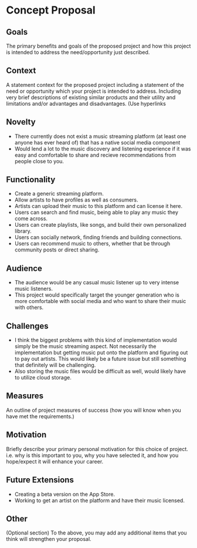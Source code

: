 # Concept Proposal

## Goals


The primary benefits and goals of the proposed project and how this project is intended to address the need/opportunity just described.

## Context
A statement context for the proposed project including a statement of the need or opportunity which your project is intended to address. Including very brief descriptions of existing similar products and their utility and limitations and/or advantages and disadvantages. (Use hyperlinks

## Novelty
- There currently does not exist a music streaming platform (at least one anyone has ever heard of) that has a native social media component
- Would lend a lot to the music discovery and listening experience if it was easy and comfortable to share and recieve recommendations from people close to you.

## Functionality
- Create a generic streaming platform.
- Allow artists to have profiles as well as consumers.
- Artists can upload their music to this platform and can license it here.
- Users can search and find music, being able to play any music they come across.
- Users can create playlists, like songs, and build their own personalized library.
- Users can socially network, finding friends and building connections.
- Users can recommend music to others, whether that be through community posts or direct sharing.
  
## Audience
- The audience would be any casual music listener up to very intense music listeners.
- This project would specifically target the younger generation who is more comfortable with social media and who want to share their music with others.

## Challenges
- I think the biggest problems with this kind of implementation would simply be the music streaming aspect. Not necessarily the implementation but getting music put onto the platform and figuring out to pay out artists. This would likely be a future issue but still something that definitely will be challenging.
- Also storing the music files would be difficult as well, would likely have to utilize cloud storage.

## Measures
An outline of project measures of success (how you will know when you have met the requirements.)

## Motivation
Briefly describe your primary personal motivation for this choice of project. i.e. why is this important to you, why you have selected it, and how you hope/expect it will enhance your career.

## Future Extensions
- Creating a beta version on the App Store.
- Working to get an artist on the platform and have their music licensed.

## Other
(Optional section) To the above, you may add any additional items that you think will strengthen your proposal.

